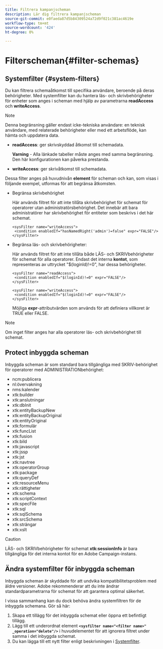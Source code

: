 ```yaml
---
title: Filtrera kampanjscheman
description: Lär dig filtrera kampanjscheman
source-git-commit: e0faeda87d5b84309524a72d9f021c381ac4619e
workflow-type: tm+mt
source-wordcount: '424'
ht-degree: 0%

---
```


# Filterscheman{#filter-schemas}

## Systemfilter {#system-filters}

Du kan filtrera schemaåtkomst till specifika användare, beroende på deras behörigheter. Med systemfilter kan du hantera läs- och skrivbehörigheter för enheter som anges i scheman med hjälp av parametrarna **readAccess** och **writeAccess**.

>[!NOTE]
>
>Denna begränsning gäller endast icke-tekniska användare: en teknisk användare, med relaterade behörigheter eller med ett arbetsflöde, kan hämta och uppdatera data.

* **readAccess**: ger skrivskyddad åtkomst till schemadata.

   **Varning**  - Alla länkade tabeller måste anges med samma begränsning. Den här konfigurationen kan påverka prestanda.

* **writeAccess**: ger skrivåtkomst till schemadata.

Dessa filter anges på huvudnivån **element** för scheman och kan, som visas i följande exempel, utformas för att begränsa åtkomsten.

* Begränsa skrivbehörighet

   Här används filtret för att inte tillåta skrivbehörighet för schemat för operatorer utan administratörsbehörighet. Det innebär att bara administratörer har skrivbehörighet för entiteter som beskrivs i det här schemat.

   ```
   <sysFilter name="writeAccess">      
    <condition enabledIf="hasNamedRight('admin')=false" expr="FALSE"/>    
   </sysFilter>
   ```

* Begränsa läs- och skrivbehörigheter:

   Här används filtret för att inte tillåta både LÄS- och SKRIVbehörigheter för schemat för alla operatorer. Endast det interna **kontot**, som representeras av uttrycket &quot;$(loginId)!=0&quot;, har dessa behörigheter.

   ```
   <sysFilter name="readAccess"> 
    <condition enabledIf="$(loginId)!=0" expr="FALSE"/>
   </sysFilter>
   
   <sysFilter name="writeAccess">  
    <condition enabledIf="$(loginId)!=0" expr="FALSE"/>
   </sysFilter>
   ```

   Möjliga **expr**-attributvärden som används för att definiera villkoret är TRUE eller FALSE.

>[!NOTE]
>
>Om inget filter anges har alla operatorer läs- och skrivbehörighet till schemat.

## Protect inbyggda scheman

Inbyggda scheman är som standard bara tillgängliga med SKRIV-behörighet för operatorer med ADMINISTRATIONbehörighet:

* ncm:publicera
* nl:övervakning
* nms:kalender
* xtk:builder
* xtk:anslutningar
* xtk:dbInit
* xtk:entityBackupNew
* xtk:entityBackupOriginal
* xtk:entityOriginal
* xtk:formulär
* xtk:funcList
* xtk:fusion
* xtk:bild
* xtk:javascript
* xtk:jssp
* xtk:jst
* xtk:navtree
* xtk:operatorGroup
* xtk:package
* xtk:queryDef
* xtk:resourceMenu
* xtk:rättigheter
* xtk:schema
* xtk:scriptContext
* xtk:specFile
* xtk:sql
* xtk:sqlSchema
* xtk:srcSchema
* xtk:strängar
* xtk:xslt

>[!CAUTION]
>
>LÄS- och SKRIVbehörigheter för schemat **xtk:sessionInfo** är bara tillgängliga för det interna kontot för en Adobe Campaign-instans.

## Ändra systemfilter för inbyggda scheman

Inbyggda scheman är skyddade för att undvika kompatibilitetsproblem med äldre versioner. Adobe rekommenderar att du inte ändrar standardparametrarna för schemat för att garantera optimal säkerhet.

I vissa sammanhang kan du dock behöva ändra systemfiltren för de inbyggda schemana. Gör så här:

1. Skapa ett tillägg för det inbyggda schemat eller öppna ett befintligt tillägg.
1. Lägg till ett underordnat element **`<sysfilter name="<filter name>" _operation="delete"/>`** i huvudelementet för att ignorera filtret under samma i det inbyggda schemat.
1. Du kan lägga till ett nytt filter enligt beskrivningen i [Systemfilter](#system-filters).
